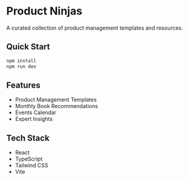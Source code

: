 # Product Ninjas

A curated collection of product management templates and resources.

## Quick Start

```bash
npm install
npm run dev
```

## Features

- Product Management Templates
- Monthly Book Recommendations
- Events Calendar
- Expert Insights

## Tech Stack

- React
- TypeScript
- Tailwind CSS
- Vite